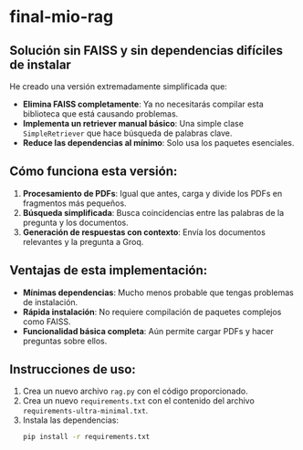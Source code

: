 # final-mio-rag

## Solución sin FAISS y sin dependencias difíciles de instalar

He creado una versión extremadamente simplificada que:

- **Elimina FAISS completamente**: Ya no necesitarás compilar esta biblioteca que está causando problemas.
- **Implementa un retriever manual básico**: Una simple clase `SimpleRetriever` que hace búsqueda de palabras clave.
- **Reduce las dependencias al mínimo**: Solo usa los paquetes esenciales.

## Cómo funciona esta versión:

1. **Procesamiento de PDFs**: Igual que antes, carga y divide los PDFs en fragmentos más pequeños.
2. **Búsqueda simplificada**: Busca coincidencias entre las palabras de la pregunta y los documentos.
3. **Generación de respuestas con contexto**: Envía los documentos relevantes y la pregunta a Groq.

## Ventajas de esta implementación:

- **Mínimas dependencias**: Mucho menos probable que tengas problemas de instalación.
- **Rápida instalación**: No requiere compilación de paquetes complejos como FAISS.
- **Funcionalidad básica completa**: Aún permite cargar PDFs y hacer preguntas sobre ellos.

## Instrucciones de uso:

1. Crea un nuevo archivo `rag.py` con el código proporcionado.
2. Crea un nuevo `requirements.txt` con el contenido del archivo `requirements-ultra-minimal.txt`.
3. Instala las dependencias: 
   ```bash
   pip install -r requirements.txt
